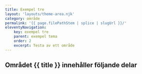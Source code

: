 ```yaml
---
title: Exempel tre
layout: 'layouts/theme-area.njk'
category: område
permalink: '{{ page.filePathStem | splice | slugUrl }}/'
eleventyNavigation:
    key: exempel tre
    parent: exempel tema
    order: 2
    excerpt: Testa av ett område
---
```


## Området {{ title }} innehåller följande delar
